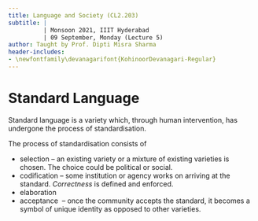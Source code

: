 ```yaml
---
title: Language and Society (CL2.203)
subtitle: |
          | Monsoon 2021, IIIT Hyderabad
          | 09 September, Monday (Lecture 5)
author: Taught by Prof. Dipti Misra Sharma
header-includes:
- \newfontfamily\devanagarifont{KohinoorDevanagari-Regular}
---
```


# Standard Language
Standard language is a variety which, through human intervention, has undergone the process of standardisation.

The process of standardisation consists of

* selection – an existing variety or a mixture of existing varieties is chosen. The choice could be political or social.
* codification – some institution or agency works on arriving at the standard. *Correctness* is defined and enforced.
* elaboration
* acceptance  – once the community accepts the standard, it becomes a symbol of unique identity as opposed to other varieties.
